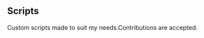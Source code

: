 ## Scripts
Custom scripts made to suit my needs.Contributions are accepted.








































































